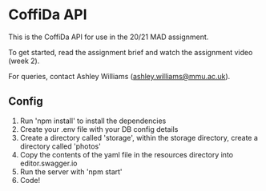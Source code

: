 # CoffiDa API

This is the CoffiDa API for use in the 20/21 MAD assignment.

To get started, read the assignment brief and watch the assignment video (week 2).

For queries, contact Ashley Williams (ashley.williams@mmu.ac.uk).

## Config
1. Run 'npm install' to install the dependencies
2. Create your .env file with your DB config details
3. Create a directory called 'storage', within the storage directory, create a directory called 'photos'
4. Copy the contents of the yaml file in the resources directory into editor.swagger.io
5. Run the server with 'npm start'
6. Code!
